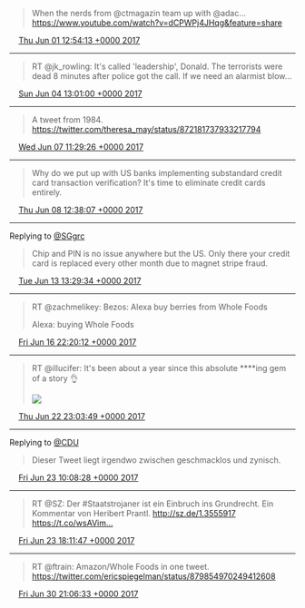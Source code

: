 > When the nerds from @ctmagazin team up with @adac... https://www.youtube.com/watch?v=dCPWPj4JHqg&feature=share

<img src="media/tweet.ico" width="12" /> [Thu Jun 01 12:54:13 +0000 2017](https://twitter.com/maiertech/status/870262206000226304)

----

> RT @jk_rowling: It's called 'leadership', Donald. The terrorists were dead 8 minutes after police got the call. If we need an alarmist blow…

<img src="media/tweet.ico" width="12" /> [Sun Jun 04 13:01:00 +0000 2017](https://twitter.com/maiertech/status/871351079241486336)

----

> A tweet from 1984. https://twitter.com/theresa_may/status/872181737933217794

<img src="media/tweet.ico" width="12" /> [Wed Jun 07 11:29:26 +0000 2017](https://twitter.com/maiertech/status/872415197314658305)

----

> Why do we put up with US banks implementing substandard credit card transaction verification? It's time to eliminate credit cards entirely.

<img src="media/tweet.ico" width="12" /> [Thu Jun 08 12:38:07 +0000 2017](https://twitter.com/maiertech/status/872794868711641088)

----

Replying to [@SGgrc](https://twitter.com/SGgrc/status/874477861150773248)

> Chip and PIN is no issue anywhere but the US. Only there your credit card is replaced every other month due to magnet stripe fraud.

<img src="media/tweet.ico" width="12" /> [Tue Jun 13 13:29:34 +0000 2017](https://twitter.com/maiertech/status/874619757382815748)

----

> RT @zachmelikey: Bezos: Alexa buy berries from Whole Foods 
> 
> Alexa: buying Whole Foods

<img src="media/tweet.ico" width="12" /> [Fri Jun 16 22:20:12 +0000 2017](https://twitter.com/maiertech/status/875840457590419456)

----

> RT @illucifer: It's been about a year since this absolute ****ing gem of a story 👌 
> 
> ![](media/878025764838428672-DC08ClHXYAAXn7R.jpg)

<img src="media/tweet.ico" width="12" /> [Thu Jun 22 23:03:49 +0000 2017](https://twitter.com/maiertech/status/878025764838428672)

----

Replying to [@CDU](https://twitter.com/CDU/status/877933240970952705)

> Dieser Tweet liegt irgendwo zwischen geschmacklos und zynisch.

<img src="media/tweet.ico" width="12" /> [Fri Jun 23 10:08:28 +0000 2017](https://twitter.com/maiertech/status/878193027554082816)

----

> RT @SZ: Der #Staatstrojaner ist ein Einbruch ins Grundrecht. Ein Kommentar von Heribert Prantl. http://sz.de/1.3555917 https://t.co/wsAVim…

<img src="media/tweet.ico" width="12" /> [Fri Jun 23 18:11:47 +0000 2017](https://twitter.com/maiertech/status/878314656334438400)

----

> RT @ftrain: Amazon/Whole Foods in one tweet. https://twitter.com/ericspiegelman/status/879854970249412608

<img src="media/tweet.ico" width="12" /> [Fri Jun 30 21:06:33 +0000 2017](https://twitter.com/maiertech/status/880895356791377920)